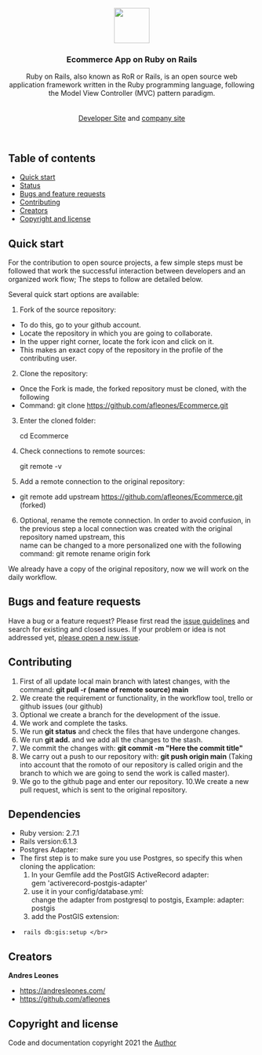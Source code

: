 <p align="center">
    <img src="https://upload.wikimedia.org/wikipedia/commons/thumb/6/62/Ruby_On_Rails_Logo.svg/1200px-Ruby_On_Rails_Logo.svg.png" alt="" width=72 height=72>

  <h3 align="center">Ecommerce App on Ruby on Rails</h3>

  <p align="center">
    Ruby on Rails, also known as RoR or Rails, is an open source web application framework written in the Ruby programming language, following the Model View Controller (MVC)       pattern paradigm.
    <br>
    <br>
    <br>
    <a href="https://andresleones.com/">Developer Site</a>
    and
    <a href="https://www.facebook.com/padsoftOficial/">company site</a>
  </p>
</p>

<br>

## Table of contents

- [Quick start](#quick-start)
- [Status](#status)
- [Bugs and feature requests](#bugs-and-feature-requests)
- [Contributing](#contributing)
- [Creators](#creators)
- [Copyright and license](#copyright-and-license)

## Quick start

For the contribution to open source projects, a few simple steps must be followed that work the successful interaction between developers and an organized work flow; The steps to follow are detailed below.

Several quick start options are available:

1. Fork of the source repository:
-   To do this, go to your github account.
-   Locate the repository in which you are going to collaborate.
-   In the upper right corner, locate the fork icon and click on it.
-   This makes an exact copy of the repository in the profile of the contributing user. <br/>

2. Clone the repository:
-   Once the Fork is made, the forked repository must be cloned, with the following
-   Command: git clone https://github.com/afleones/Ecommerce.git <br/>

3. Enter the cloned folder: <br/>

    cd Ecommerce<br/>
 
4. Check connections to remote sources: <br/>

    git remote -v 

5. Add a remote connection to the original repository: <br/>

-   git remote add upstream https://github.com/afleones/Ecommerce.git  (forked) <br/>

6. Optional, rename the remote connection. In order to avoid confusion, in the previous step a local connection was created with the original repository named upstream, this    
    name   can be changed to a more personalized one with the following command: git remote rename origin fork

We already have a copy of the original repository, now we will work on the daily workflow.

## Bugs and feature requests

Have a bug or a feature request? Please first read the [issue guidelines](https://github.com/afleones/Ecommerce/issues) and search for existing and closed issues. If your problem or idea is not addressed yet, [please open a new issue](https://github.com/afleones/Ecommerce/issues/new).


## Contributing

1. First of all update local main branch with latest changes, with the command: <strong> git pull -r (name of remote source) main </strong>
2. We create the requirement or functionality, in the workflow tool, trello or github issues (our github)
3. Optional we create a branch for the development of the issue.
4. We work and complete the tasks.
5. We run <strong>git status</strong> and check the files that have undergone changes.
6. We run <strong>git add.</strong> and we add all the changes to the stash.
7. We commit the changes with: <strong>git commit -m "Here the commit title"</strong>
8. We carry out a push to our repository with: <strong>git push origin main</strong> (Taking into account that the romoto of our repository is called origin and the branch to which we are going to send the work is called master).
9. We go to the github page and enter our repository.
10.We create a new pull request, which is sent to the original repository.

## Dependencies
-  Ruby version: 2.7.1 </br>
-  Rails version:6.1.3</br>
-  Postgres Adapter:</br>
-  The first step is to make sure you use Postgres, so specify this when cloning the application:</br>
    1. In your Gemfile add the PostGIS ActiveRecord adapter:</br>
       gem 'activerecord-postgis-adapter' </br>
    2. use it in your config/database.yml:</br>
       change the adapter from postgresql to postgis, Example: adapter: postgis</br>
    3. add the PostGIS extension:</br>
-      rails db:gis:setup </br>
## Creators

**Andres Leones**

- <https://andresleones.com/>
- <https://github.com/afleones>


## Copyright and license

Code and documentation copyright 2021 the [Author](https://github.com/afleones/Ecommerce/graphs/contributors)
